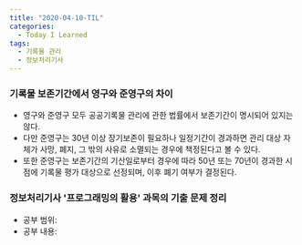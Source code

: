 ```yaml
---
title: "2020-04-10-TIL"
categories:
  - Today I Learned
tags:
  - 기록물 관리
  - 정보처리기사
---
```


### 기록물 보존기간에서 영구와 준영구의 차이
  - 영구와 준영구 모두 공공기록물 관리에 관한 법률에서 보존기간이 명시되어 있지는 않다.
  - 다만 준영구는 30년 이상 장기보존이 필요하나 일정기간이 경과하면 관리 대상 자체가 사망, 폐지, 그 밖의 사유로 소멸되는 경우에 책정된다고 볼 수 있다.
  - 또한 준영구는 보존기간의 기산일로부터 경우에 따라 50년 또는 70년이 경과한 시점에 기록물 평가 대상으로 선정되며, 이후 폐기 여부가 결정된다.
  
### 정보처리기사 '프로그래밍의 활용' 과목의 기출 문제 정리
  - 공부 범위:
  - 공부 내용:
